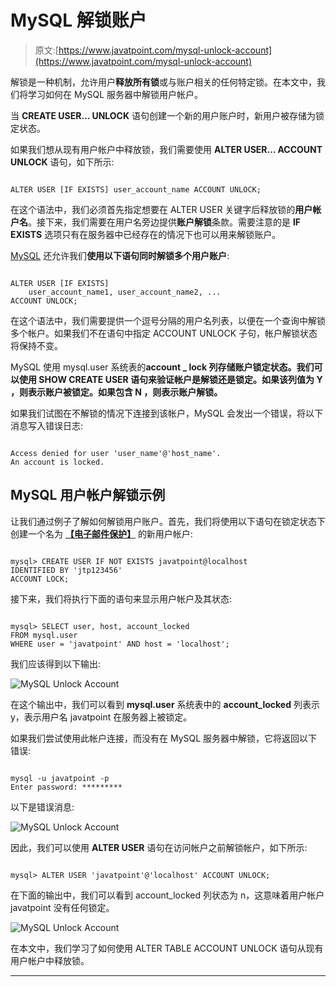 # MySQL 解锁账户

> 原文:[https://www.javatpoint.com/mysql-unlock-account](https://www.javatpoint.com/mysql-unlock-account)

解锁是一种机制，允许用户**释放所有锁**或与账户相关的任何特定锁。在本文中，我们将学习如何在 MySQL 服务器中解锁用户帐户。

当 **CREATE USER… UNLOCK** 语句创建一个新的用户账户时，新用户被存储为锁定状态。

如果我们想从现有用户帐户中释放锁，我们需要使用 **ALTER USER… ACCOUNT UNLOCK** 语句，如下所示:

```

ALTER USER [IF EXISTS] user_account_name ACCOUNT UNLOCK;

```

在这个语法中，我们必须首先指定想要在 ALTER USER 关键字后释放锁的**用户帐户名**。接下来，我们需要在用户名旁边提供**账户解锁**条款。需要注意的是 **IF EXISTS** 选项只有在服务器中已经存在的情况下也可以用来解锁账户。

[MySQL](https://www.javatpoint.com/mysql-tutorial) 还允许我们**使用以下语句同时解锁多个用户账户**:

```

ALTER USER [IF EXISTS] 
    user_account_name1, user_account_name2, ...
ACCOUNT UNLOCK;

```

在这个语法中，我们需要提供一个逗号分隔的用户名列表，以便在一个查询中解锁多个帐户。如果我们不在语句中指定 ACCOUNT UNLOCK 子句，帐户解锁状态将保持不变。

MySQL 使用 mysql.user 系统表的**account _ lock 列存储账户锁定状态。我们可以使用 **SHOW CREATE USER** 语句来验证帐户是解锁还是锁定。如果该列值为 **Y** ，则表示账户被锁定。如果包含 **N** ，则表示账户解锁。**

如果我们试图在不解锁的情况下连接到该帐户，MySQL 会发出一个错误，将以下消息写入错误日志:

```

Access denied for user 'user_name'@'host_name'.
An account is locked. 

```

## MySQL 用户帐户解锁示例

让我们通过例子了解如何解锁用户账户。首先，我们将使用以下语句在锁定状态下创建一个名为 **[【电子邮件保护】](/cdn-cgi/l/email-protection)** 的新用户帐户:

```

mysql> CREATE USER IF NOT EXISTS javatpoint@localhost 
IDENTIFIED BY 'jtp123456'
ACCOUNT LOCK;  

```

接下来，我们将执行下面的语句来显示用户帐户及其状态:

```

mysql> SELECT user, host, account_locked
FROM mysql.user
WHERE user = 'javatpoint' AND host = 'localhost';

```

我们应该得到以下输出:

![MySQL Unlock Account](../Images/edd63afeb8c2c13a1a4f3ecf1f9d654d.png)

在这个输出中，我们可以看到 **mysql.user** 系统表中的 **account_locked** 列表示 y，表示用户名 javatpoint 在服务器上被锁定。

如果我们尝试使用此帐户连接，而没有在 MySQL 服务器中解锁，它将返回以下错误:

```

mysql -u javatpoint -p
Enter password: *********

```

以下是错误消息:

![MySQL Unlock Account](../Images/6c9d17dcb0be29859781a83a25d30267.png)

因此，我们可以使用 **ALTER USER** 语句在访问帐户之前解锁帐户，如下所示:

```

mysql> ALTER USER 'javatpoint'@'localhost' ACCOUNT UNLOCK;

```

在下面的输出中，我们可以看到 account_locked 列状态为 n，这意味着用户帐户 javatpoint 没有任何锁定。

![MySQL Unlock Account](../Images/767ddf0b527a02018350c07ed8a631a8.png)

在本文中，我们学习了如何使用 ALTER TABLE ACCOUNT UNLOCK 语句从现有用户帐户中释放锁。

* * *